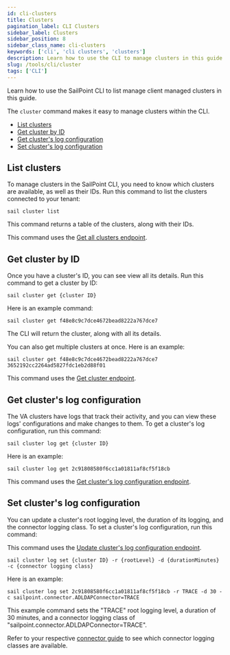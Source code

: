 ```yaml
---
id: cli-clusters
title: Clusters
pagination_label: CLI Clusters
sidebar_label: Clusters
sidebar_position: 8
sidebar_class_name: cli-clusters
keywords: ['cli', 'cli clusters', 'clusters']
description: Learn how to use the CLI to manage clusters in this guide.
slug: /tools/cli/cluster
tags: ['CLI']
---
```


Learn how to use the SailPoint CLI to list manage client managed clusters in this guide.

The `cluster` command makes it easy to manage clusters within the CLI.

- [List clusters](#list-clusters)
- [Get cluster by ID](#get-cluster-by-id)
- [Get cluster's log configuration](#get-clusters-log-configuration)
- [Set cluster's log configuration](#set-clusters-log-configuration)

## List clusters

To manage clusters in the SailPoint CLI, you need to know which clusters are available, as well as their IDs. Run this command to list the clusters connected to your tenant:

```shell
sail cluster list
```

This command returns a table of the clusters, along with their IDs.

This command uses the [Get all clusters endpoint](https://developer.sailpoint.com/docs/api/beta/get-managed-clusters).

## Get cluster by ID

Once you have a cluster's ID, you can see view all its details. Run this command to get a cluster by ID:

```shell
sail cluster get {cluster ID}
```

Here is an example command:

```shell
sail cluster get f48e8c9c7dce4672bead8222a767dce7
```

The CLI will return the cluster, along with all its details.

You can also get multiple clusters at once. Here is an example:

```shell
sail cluster get f48e8c9c7dce4672bead8222a767dce7 3652192cc2264ad5827fdc1eb2d88f01
```

This command uses the [Get cluster endpoint](https://developer.sailpoint.com/docs/api/beta/get-managed-cluster).

## Get cluster's log configuration

The VA clusters have logs that track their activity, and you can view these logs' configurations and make changes to them. To get a cluster's log configuration, run this command:

```shell
sail cluster log get {cluster ID}
```

Here is an example:

```shell
sail cluster log get 2c91808580f6cc1a01811af8cf5f18cb
```

This command uses the [Get cluster's log configuration endpoint](https://developer.sailpoint.com/docs/api/beta/get-client-log-configuration).

## Set cluster's log configuration

You can update a cluster's root logging level, the duration of its logging, and the connector logging class. To set a cluster's log configuration, run this command:

This command uses the [Update cluster's log configuration endpoint](https://developer.sailpoint.com/docs/api/beta/put-client-log-configuration).

```shell
sail cluster log set {cluster ID} -r {rootLevel} -d {durationMinutes} -c {connector logging class}
```

Here is an example:

```shell
sail cluster log set 2c91808580f6cc1a01811af8cf5f18cb -r TRACE -d 30 -c sailpoint.connector.ADLDAPConnector=TRACE
```

This example command sets the "TRACE" root logging level, a duration of 30 minutes, and a connector logging class of "sailpoint.connector.ADLDAPConnector=TRACE".

Refer to your respective [connector guide](https://documentation.sailpoint.com/connectors/isc/landingpages/help/landingpages/isc_landing.html) to see which connector logging classes are available.
